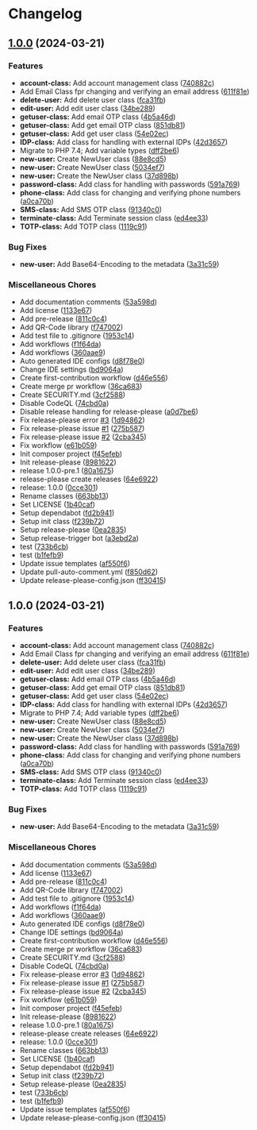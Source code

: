 # Changelog

## [1.0.0](https://github.com/RedstonePfalz/zitadel-php-client/compare/v1.0.0...v1.0.0) (2024-03-21)


### Features

* **account-class:** Add account management class ([740882c](https://github.com/RedstonePfalz/zitadel-php-client/commit/740882c332276c3ee3ebddea03614d95759836e8))
* Add Email Class fpr changing and verifying an email address ([611f81e](https://github.com/RedstonePfalz/zitadel-php-client/commit/611f81ec42fc3574dd80fc10a18c0c1c9b15e847))
* **delete-user:** Add delete user class ([fca31fb](https://github.com/RedstonePfalz/zitadel-php-client/commit/fca31fbcf51c6bac677471a9f75150627f9e9c2c))
* **edit-user:** Add edit user class ([34be289](https://github.com/RedstonePfalz/zitadel-php-client/commit/34be289b2100f53e702f37ffcf7806e1a9844c28))
* **getuser-class:** Add email OTP class ([4b5a46d](https://github.com/RedstonePfalz/zitadel-php-client/commit/4b5a46d1c61141620f36f5086b06fad7f3ada1bc))
* **getuser-class:** Add get email OTP class ([851db81](https://github.com/RedstonePfalz/zitadel-php-client/commit/851db811fe3740a97022c9ff2fd69480a787f760))
* **getuser-class:** Add get user class ([54e02ec](https://github.com/RedstonePfalz/zitadel-php-client/commit/54e02ec65487d3672188a3944ae3f63014f31f21))
* **IDP-class:** Add class for handling with external IDPs ([42d3657](https://github.com/RedstonePfalz/zitadel-php-client/commit/42d36572ec26a11b488a057e8c5abece21da28d4))
* Migrate to PHP 7.4; Add variable types ([dff2be6](https://github.com/RedstonePfalz/zitadel-php-client/commit/dff2be652c67ebb549bd14512dccacadfc9c5194))
* **new-user:** Create NewUser class ([88e8cd5](https://github.com/RedstonePfalz/zitadel-php-client/commit/88e8cd53ac14daa5b8b48e30f8d8439b30c98dbe))
* **new-user:** Create NewUser class ([5034ef7](https://github.com/RedstonePfalz/zitadel-php-client/commit/5034ef7d9c313ed61f346ad5db8c474b3e677345))
* **new-user:** Create the NewUser class ([37d898b](https://github.com/RedstonePfalz/zitadel-php-client/commit/37d898b01db7f05e9924900a30c79f7efdffbb26))
* **password-class:** Add class for handling with passwords ([591a769](https://github.com/RedstonePfalz/zitadel-php-client/commit/591a76953bf504c1de11237d2208a87db3b010e7))
* **phone-class:** Add class for changing and verifying phone numbers ([a0ca70b](https://github.com/RedstonePfalz/zitadel-php-client/commit/a0ca70bb989f1ae4a4c13cc76c1d517603c2c99e))
* **SMS-class:** Add SMS OTP class ([91340c0](https://github.com/RedstonePfalz/zitadel-php-client/commit/91340c09b07e8697ad5afe58c887c864cbd4d759))
* **terminate-class:** Add Terminate session class ([ed4ee33](https://github.com/RedstonePfalz/zitadel-php-client/commit/ed4ee33bc022ab01e6b7eb32303fe5fc08a96dc4))
* **TOTP-class:** Add TOTP class ([1119c91](https://github.com/RedstonePfalz/zitadel-php-client/commit/1119c91540e3a3e084286f82f7a06d922830b378))


### Bug Fixes

* **new-user:** Add Base64-Encoding to the metadata ([3a31c59](https://github.com/RedstonePfalz/zitadel-php-client/commit/3a31c59fed67f01dea926d76bf8d1fa21a6e15c3))


### Miscellaneous Chores

* Add documentation comments ([53a598d](https://github.com/RedstonePfalz/zitadel-php-client/commit/53a598d9b366e4ed5d71672efc26d45b89d8f794))
* Add license ([1133e67](https://github.com/RedstonePfalz/zitadel-php-client/commit/1133e679516ca12150dbcc00c13ab3a741bad53d))
* Add pre-release ([811c0c4](https://github.com/RedstonePfalz/zitadel-php-client/commit/811c0c4306878a612a497dd96223b8dd28a84368))
* Add QR-Code library ([f747002](https://github.com/RedstonePfalz/zitadel-php-client/commit/f747002d7cd0b9808b88671ce194811d480ac7e7))
* Add test file to .gitignore ([1953c14](https://github.com/RedstonePfalz/zitadel-php-client/commit/1953c147d60a575c1b733f4e54026d307209affd))
* Add workflows ([f1f64da](https://github.com/RedstonePfalz/zitadel-php-client/commit/f1f64da776c276c9ffdc05e55e151e8b5ec099ad))
* Add workflows ([360aae9](https://github.com/RedstonePfalz/zitadel-php-client/commit/360aae92696669a14974c8d612895796d39b4ba9))
* Auto generated IDE configs ([d8f78e0](https://github.com/RedstonePfalz/zitadel-php-client/commit/d8f78e0712e0bf94af41763e8a4c32c644a07b31))
* Change IDE settings ([bd9064a](https://github.com/RedstonePfalz/zitadel-php-client/commit/bd9064aaabd430f3d0f0a0d468b087b31b0db207))
* Create first-contribution workflow ([d46e556](https://github.com/RedstonePfalz/zitadel-php-client/commit/d46e556edbe4ef344e584ce43771ff0c37e6f9cd))
* Create merge pr workflow ([36ca683](https://github.com/RedstonePfalz/zitadel-php-client/commit/36ca6838e7fef8cff5dc6ca36f9f6ae30860bf46))
* Create SECURITY.md ([3cf2588](https://github.com/RedstonePfalz/zitadel-php-client/commit/3cf2588eeb223dec6aa9c3106edf2f9814155f22))
* Disable CodeQL ([74cbd0a](https://github.com/RedstonePfalz/zitadel-php-client/commit/74cbd0a299689eed940105974b748beb737e3877))
* Disable release handling for release-please ([a0d7be6](https://github.com/RedstonePfalz/zitadel-php-client/commit/a0d7be6e70ea7114c8cf166d75d4e0acfe6bc81f))
* Fix release-please error [#3](https://github.com/RedstonePfalz/zitadel-php-client/issues/3) ([1d94862](https://github.com/RedstonePfalz/zitadel-php-client/commit/1d948621712328676b71b323017c6585706a3db6))
* Fix release-please issue [#1](https://github.com/RedstonePfalz/zitadel-php-client/issues/1) ([275b587](https://github.com/RedstonePfalz/zitadel-php-client/commit/275b587d3369e3213df4eff59e83924547401ad5))
* Fix release-please issue [#2](https://github.com/RedstonePfalz/zitadel-php-client/issues/2) ([2cba345](https://github.com/RedstonePfalz/zitadel-php-client/commit/2cba3452adf5c2fa9bd46e79d99dfdba18eb019f))
* Fix workflow ([e61b059](https://github.com/RedstonePfalz/zitadel-php-client/commit/e61b05954d7e3b6d4a894f1ee4300469f37b5534))
* Init composer project ([f45efeb](https://github.com/RedstonePfalz/zitadel-php-client/commit/f45efebce7dc0f6a7f88e2947536a25ebeb29a91))
* Init release-please ([8981622](https://github.com/RedstonePfalz/zitadel-php-client/commit/8981622af6f081acbba8adfa1a1f389a5db80ad2))
* release 1.0.0-pre.1 ([80a1675](https://github.com/RedstonePfalz/zitadel-php-client/commit/80a16756be69a787887f960eabac30e0fa8ed93e))
* release-please create releases ([64e6922](https://github.com/RedstonePfalz/zitadel-php-client/commit/64e6922d40f2cb54a784677b8cc08df381ad4466))
* release: 1.0.0 ([0cce301](https://github.com/RedstonePfalz/zitadel-php-client/commit/0cce301da610c5acebec871380947ddddfabc0ea))
* Rename classes ([663bb13](https://github.com/RedstonePfalz/zitadel-php-client/commit/663bb13016cc253ed49db176024ee84b7fc56e21))
* Set LICENSE ([1b40caf](https://github.com/RedstonePfalz/zitadel-php-client/commit/1b40cafd97862639beb01b33ee8832e2e7454044))
* Setup dependabot ([fd2b941](https://github.com/RedstonePfalz/zitadel-php-client/commit/fd2b941fefcbe0ec2f1ea0af9c0d7a41b817fa33))
* Setup init class ([f239b72](https://github.com/RedstonePfalz/zitadel-php-client/commit/f239b7228c3364ae5271916f5c55894a73fe9d5b))
* Setup release-please ([0ea2835](https://github.com/RedstonePfalz/zitadel-php-client/commit/0ea28357b470c1b07b41eb442a4466b5e73fee8a))
* Setup release-trigger bot ([a3ebd2a](https://github.com/RedstonePfalz/zitadel-php-client/commit/a3ebd2ac1d6762b3db148effd05a96d6edace687))
* test ([733b6cb](https://github.com/RedstonePfalz/zitadel-php-client/commit/733b6cb9824db393acc6229be2198f9e56a2ae63))
* test ([b1fefb9](https://github.com/RedstonePfalz/zitadel-php-client/commit/b1fefb91e187dd007e599f4d69e18af7c3eececd))
* Update issue templates ([af550f6](https://github.com/RedstonePfalz/zitadel-php-client/commit/af550f605c751db108394270f6496e63be832355))
* Update pull-auto-comment.yml ([f850d62](https://github.com/RedstonePfalz/zitadel-php-client/commit/f850d62a8516fc64bbe26dc899e00f4d87564bbc))
* Update release-please-config.json ([ff30415](https://github.com/RedstonePfalz/zitadel-php-client/commit/ff304154893af78d682ae699ba4d0655d5b16c2f))

## 1.0.0 (2024-03-21)


### Features

* **account-class:** Add account management class ([740882c](https://github.com/RedstonePfalz/zitadel-php-client/commit/740882c332276c3ee3ebddea03614d95759836e8))
* Add Email Class fpr changing and verifying an email address ([611f81e](https://github.com/RedstonePfalz/zitadel-php-client/commit/611f81ec42fc3574dd80fc10a18c0c1c9b15e847))
* **delete-user:** Add delete user class ([fca31fb](https://github.com/RedstonePfalz/zitadel-php-client/commit/fca31fbcf51c6bac677471a9f75150627f9e9c2c))
* **edit-user:** Add edit user class ([34be289](https://github.com/RedstonePfalz/zitadel-php-client/commit/34be289b2100f53e702f37ffcf7806e1a9844c28))
* **getuser-class:** Add email OTP class ([4b5a46d](https://github.com/RedstonePfalz/zitadel-php-client/commit/4b5a46d1c61141620f36f5086b06fad7f3ada1bc))
* **getuser-class:** Add get email OTP class ([851db81](https://github.com/RedstonePfalz/zitadel-php-client/commit/851db811fe3740a97022c9ff2fd69480a787f760))
* **getuser-class:** Add get user class ([54e02ec](https://github.com/RedstonePfalz/zitadel-php-client/commit/54e02ec65487d3672188a3944ae3f63014f31f21))
* **IDP-class:** Add class for handling with external IDPs ([42d3657](https://github.com/RedstonePfalz/zitadel-php-client/commit/42d36572ec26a11b488a057e8c5abece21da28d4))
* Migrate to PHP 7.4; Add variable types ([dff2be6](https://github.com/RedstonePfalz/zitadel-php-client/commit/dff2be652c67ebb549bd14512dccacadfc9c5194))
* **new-user:** Create NewUser class ([88e8cd5](https://github.com/RedstonePfalz/zitadel-php-client/commit/88e8cd53ac14daa5b8b48e30f8d8439b30c98dbe))
* **new-user:** Create NewUser class ([5034ef7](https://github.com/RedstonePfalz/zitadel-php-client/commit/5034ef7d9c313ed61f346ad5db8c474b3e677345))
* **new-user:** Create the NewUser class ([37d898b](https://github.com/RedstonePfalz/zitadel-php-client/commit/37d898b01db7f05e9924900a30c79f7efdffbb26))
* **password-class:** Add class for handling with passwords ([591a769](https://github.com/RedstonePfalz/zitadel-php-client/commit/591a76953bf504c1de11237d2208a87db3b010e7))
* **phone-class:** Add class for changing and verifying phone numbers ([a0ca70b](https://github.com/RedstonePfalz/zitadel-php-client/commit/a0ca70bb989f1ae4a4c13cc76c1d517603c2c99e))
* **SMS-class:** Add SMS OTP class ([91340c0](https://github.com/RedstonePfalz/zitadel-php-client/commit/91340c09b07e8697ad5afe58c887c864cbd4d759))
* **terminate-class:** Add Terminate session class ([ed4ee33](https://github.com/RedstonePfalz/zitadel-php-client/commit/ed4ee33bc022ab01e6b7eb32303fe5fc08a96dc4))
* **TOTP-class:** Add TOTP class ([1119c91](https://github.com/RedstonePfalz/zitadel-php-client/commit/1119c91540e3a3e084286f82f7a06d922830b378))


### Bug Fixes

* **new-user:** Add Base64-Encoding to the metadata ([3a31c59](https://github.com/RedstonePfalz/zitadel-php-client/commit/3a31c59fed67f01dea926d76bf8d1fa21a6e15c3))


### Miscellaneous Chores

* Add documentation comments ([53a598d](https://github.com/RedstonePfalz/zitadel-php-client/commit/53a598d9b366e4ed5d71672efc26d45b89d8f794))
* Add license ([1133e67](https://github.com/RedstonePfalz/zitadel-php-client/commit/1133e679516ca12150dbcc00c13ab3a741bad53d))
* Add pre-release ([811c0c4](https://github.com/RedstonePfalz/zitadel-php-client/commit/811c0c4306878a612a497dd96223b8dd28a84368))
* Add QR-Code library ([f747002](https://github.com/RedstonePfalz/zitadel-php-client/commit/f747002d7cd0b9808b88671ce194811d480ac7e7))
* Add test file to .gitignore ([1953c14](https://github.com/RedstonePfalz/zitadel-php-client/commit/1953c147d60a575c1b733f4e54026d307209affd))
* Add workflows ([f1f64da](https://github.com/RedstonePfalz/zitadel-php-client/commit/f1f64da776c276c9ffdc05e55e151e8b5ec099ad))
* Add workflows ([360aae9](https://github.com/RedstonePfalz/zitadel-php-client/commit/360aae92696669a14974c8d612895796d39b4ba9))
* Auto generated IDE configs ([d8f78e0](https://github.com/RedstonePfalz/zitadel-php-client/commit/d8f78e0712e0bf94af41763e8a4c32c644a07b31))
* Change IDE settings ([bd9064a](https://github.com/RedstonePfalz/zitadel-php-client/commit/bd9064aaabd430f3d0f0a0d468b087b31b0db207))
* Create first-contribution workflow ([d46e556](https://github.com/RedstonePfalz/zitadel-php-client/commit/d46e556edbe4ef344e584ce43771ff0c37e6f9cd))
* Create merge pr workflow ([36ca683](https://github.com/RedstonePfalz/zitadel-php-client/commit/36ca6838e7fef8cff5dc6ca36f9f6ae30860bf46))
* Create SECURITY.md ([3cf2588](https://github.com/RedstonePfalz/zitadel-php-client/commit/3cf2588eeb223dec6aa9c3106edf2f9814155f22))
* Disable CodeQL ([74cbd0a](https://github.com/RedstonePfalz/zitadel-php-client/commit/74cbd0a299689eed940105974b748beb737e3877))
* Fix release-please error [#3](https://github.com/RedstonePfalz/zitadel-php-client/issues/3) ([1d94862](https://github.com/RedstonePfalz/zitadel-php-client/commit/1d948621712328676b71b323017c6585706a3db6))
* Fix release-please issue [#1](https://github.com/RedstonePfalz/zitadel-php-client/issues/1) ([275b587](https://github.com/RedstonePfalz/zitadel-php-client/commit/275b587d3369e3213df4eff59e83924547401ad5))
* Fix release-please issue [#2](https://github.com/RedstonePfalz/zitadel-php-client/issues/2) ([2cba345](https://github.com/RedstonePfalz/zitadel-php-client/commit/2cba3452adf5c2fa9bd46e79d99dfdba18eb019f))
* Fix workflow ([e61b059](https://github.com/RedstonePfalz/zitadel-php-client/commit/e61b05954d7e3b6d4a894f1ee4300469f37b5534))
* Init composer project ([f45efeb](https://github.com/RedstonePfalz/zitadel-php-client/commit/f45efebce7dc0f6a7f88e2947536a25ebeb29a91))
* Init release-please ([8981622](https://github.com/RedstonePfalz/zitadel-php-client/commit/8981622af6f081acbba8adfa1a1f389a5db80ad2))
* release 1.0.0-pre.1 ([80a1675](https://github.com/RedstonePfalz/zitadel-php-client/commit/80a16756be69a787887f960eabac30e0fa8ed93e))
* release-please create releases ([64e6922](https://github.com/RedstonePfalz/zitadel-php-client/commit/64e6922d40f2cb54a784677b8cc08df381ad4466))
* release: 1.0.0 ([0cce301](https://github.com/RedstonePfalz/zitadel-php-client/commit/0cce301da610c5acebec871380947ddddfabc0ea))
* Rename classes ([663bb13](https://github.com/RedstonePfalz/zitadel-php-client/commit/663bb13016cc253ed49db176024ee84b7fc56e21))
* Set LICENSE ([1b40caf](https://github.com/RedstonePfalz/zitadel-php-client/commit/1b40cafd97862639beb01b33ee8832e2e7454044))
* Setup dependabot ([fd2b941](https://github.com/RedstonePfalz/zitadel-php-client/commit/fd2b941fefcbe0ec2f1ea0af9c0d7a41b817fa33))
* Setup init class ([f239b72](https://github.com/RedstonePfalz/zitadel-php-client/commit/f239b7228c3364ae5271916f5c55894a73fe9d5b))
* Setup release-please ([0ea2835](https://github.com/RedstonePfalz/zitadel-php-client/commit/0ea28357b470c1b07b41eb442a4466b5e73fee8a))
* test ([733b6cb](https://github.com/RedstonePfalz/zitadel-php-client/commit/733b6cb9824db393acc6229be2198f9e56a2ae63))
* test ([b1fefb9](https://github.com/RedstonePfalz/zitadel-php-client/commit/b1fefb91e187dd007e599f4d69e18af7c3eececd))
* Update issue templates ([af550f6](https://github.com/RedstonePfalz/zitadel-php-client/commit/af550f605c751db108394270f6496e63be832355))
* Update release-please-config.json ([ff30415](https://github.com/RedstonePfalz/zitadel-php-client/commit/ff304154893af78d682ae699ba4d0655d5b16c2f))
